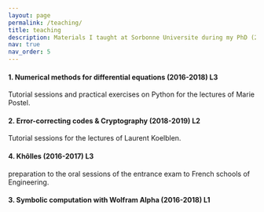 ```yaml
---
layout: page
permalink: /teaching/
title: teaching
description: Materials I taught at Sorbonne Universite during my PhD (2016-2019)
nav: true
nav_order: 5
---
```


#### 1. Numerical methods for differential equations (2016-2018) L3
Tutorial sessions and practical exercises on Python for the lectures of Marie Postel.


#### 2. Error-correcting codes \& Cryptography (2018-2019) L2 
Tutorial sessions for the lectures of Laurent Koelblen.


#### 4. Khôlles (2016-2017) L3  
preparation to the oral sessions of the entrance exam to French schools of Engineering.

#### 3. Symbolic computation with Wolfram Alpha (2016-2018) L1

